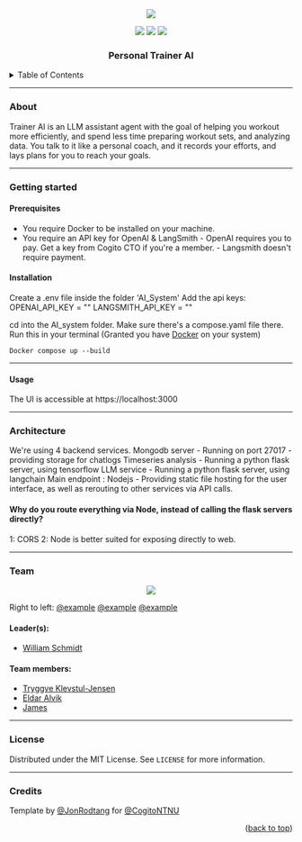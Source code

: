 <div id="top"></div>


<!--INSERT PICTURE REPRESENTATIVE OF PROJECT-->
<div align="center">
<img src="https://external-content.duckduckgo.com/iu/?u=https%3A%2F%2Ftse4.mm.bing.net%2Fth%3Fid%3DOIP.Khns8mi5ov-qN64yFABHmAHaE7%26pid%3DApi&f=1"></img>
</div>
<p align="center">
<a href="https://github.com/CogitoNTNU/README-template/blob/main/LICENSE" alt="LICENSE">
        <img src="https://img.shields.io/badge/license-MIT-green"></img></a>

<a href="" alt="platform">
        <img src="https://img.shields.io/badge/platform-linux%7Cwindows%7CmacOS-lightgrey"></img></a>
<a href="" alt="version">
        <img src="https://img.shields.io/badge/version-0.0.1-blue"></img></a>
</p>
<h3 align="center">Personal Trainer AI</h3>
<!-- TABLE OF CONTENTS -->
<details>
  <summary>Table of Contents</summary>
  <ol>
    <li>
      <a href="#about">About</a>
    </li>
    <li>
      <a href="#getting-started">Getting Started</a>
      <ul>
        <li><a href="#prerequisites">Prerequisites</a></li>
        <li><a href="#installation">Installation</a></li>
      </ul>
    </li>
    <li><a href="#usage">Usage</a></li>
   <li><a href="#team">Team</a></li>
    <li><a href="#license">License</a></li>
  </ol>
</details>

-----
### About 

Trainer AI is an LLM assistant agent with the goal of helping you workout more efficiently, and spend less time preparing workout sets, and analyzing data.
You talk to it like a personal coach, and it records your efforts, and lays plans for you to reach your goals.

------
### Getting started


#### Prerequisites
- You require Docker to be installed on your machine.
- You require an API key for OpenAI & LangSmith
        - OpenAI requires you to pay. Get a key from Cogito CTO if you're a member.
        - Langsmith doesn't require payment.

#### Installation
Create a .env file inside the folder 'AI_System'
Add the api keys:
OPENAI_API_KEY = ""
LANGSMITH_API_KEY = ""

cd into the AI_system folder. Make sure there's a compose.yaml file there.
Run this in your terminal (Granted you have [Docker]([url](https://www.docker.com/get-started/)) on your system)
```
Docker compose up --build
```

-----
#### Usage
The UI is accessible at https://localhost:3000

------
### Architecture
We're using 4 backend services.
Mongodb server - Running on port 27017 - providing storage for chatlogs
Timeseries analysis - Running a python flask server, using tensorflow
LLM service - Running a python flask server, using langchain
Main endpoint : Nodejs - Providing static file hosting for the user interface, as well as rerouting to other services via API calls. 

#### Why do you route everything via Node, instead of calling the flask servers directly?
1: CORS
2: Node is better suited for exposing directly to web.

------
### Team

<!--INSERT PICTURE OF TEAM-->
<div align="center">
<img src="https://cogito-ntnu.no/static/img/projects/erpokerpfpwekwpkerwer.png"></img>
</div>

Right to left: [@example](https://github.com/Jonrodtang)    [@example](https://github.com/Jonrodtang)    [@example](https://github.com/Jonrodtang)
#### Leader(s):
- [William Schmidt](https://github.com/williammrs)

#### Team members:
- [Tryggve Klevstul-Jensen]([https://github.com/tryggvek](https://github.com/tryggvek))
-  [Eldar Alvik](https://github.com/PolarUgle)
- [James](https://github.com/JamesP62)

------
### License
Distributed under the MIT License. See `LICENSE` for more information.

------
### Credits
Template by [@JonRodtang](https://github.com/Jonrodtang) for  [@CogitoNTNU](https://github.com/CogitoNTNU)  <p align="right">(<a href="#top">back to top</a>)</p>
